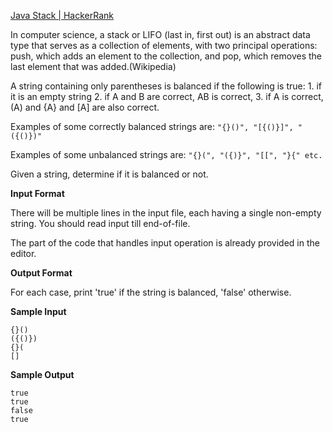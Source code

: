 [Java Stack | HackerRank](https://www.hackerrank.com/challenges/java-stack/problem)

In computer science, a stack or LIFO (last in, first out) is an abstract data type that serves as a collection of elements, with two principal operations: push, which adds an element to the collection, and pop, which removes the last element that was added.(Wikipedia)

A string containing only parentheses is balanced if the following is true: 1. if it is an empty string 2. if A and B are correct, AB is correct, 3. if A is correct, (A) and {A} and [A] are also correct.

Examples of some correctly balanced strings are: `` "{}()", "[{()}]", "({()})" ``

Examples of some unbalanced strings are: `` "{}(", "({)}", "[[", "}{" etc. ``

Given a string, determine if it is balanced or not.

**Input Format**

There will be multiple lines in the input file, each having a single non-empty string. You should read input till end-of-file.

The part of the code that handles input operation is already provided in the editor.

**Output Format**

For each case, print 'true' if the string is balanced, 'false' otherwise.

**Sample Input**
```
{}()
({()})
{}(
[]
```

**Sample Output**
```
true
true
false
true
```